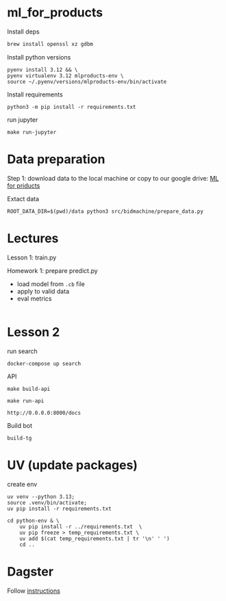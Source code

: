 # ml_for_products

Install deps

```bash
brew install openssl xz gdbm
```

Install python versions

```
pyenv install 3.12 && \
pyenv virtualenv 3.12 mlproducts-env \
source ~/.pyenv/versions/mlproducts-env/bin/activate
```

Install requirements
```
python3 -m pip install -r requirements.txt
```

run jupyter
```
make run-jupyter
```

# Data preparation

Step 1: download data to the local machine or copy to our google drive: [ML for priducts](https://drive.google.com/drive/folders/1FMLKfNZZyFgzOhWjOiyeN3XvCsjT5-ET?usp=drive_link)


Extact data

```shell
ROOT_DATA_DIR=$(pwd)/data python3 src/bidmachine/prepare_data.py
```

# Lectures

Lesson 1: train.py

Homework 1: prepare predict.py
* load model from `.cb` file
* apply to valid data
* eval metrics

```python

```



# Lesson 2

run search
```
docker-compose up search
```



API

```shell
make build-api
```

```shell
make run-api
```

```shell
http://0.0.0.0:8000/docs
```

Build bot

```shell
build-tg
```

# UV (update packages)

create env
```
uv venv --python 3.13;
source .venv/bin/activate;
uv pip install -r requirements.txt
```

```shell
cd python-env & \
	uv pip install -r ../requirements.txt  \
	uv pip freeze > temp_requirements.txt \
	uv add $(cat temp_requirements.txt | tr '\n' ' ')
	cd ..
```

# Dagster

Follow [instructions](https://docs.dagster.io/getting-started/quickstart)